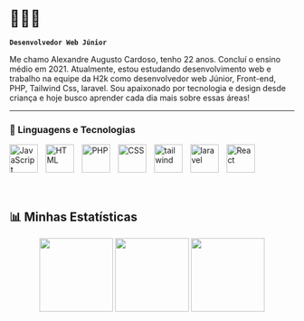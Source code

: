# 🚀🤖📘 

**`Desenvolvedor Web Júnior`**

Me chamo Alexandre Augusto Cardoso, tenho 22 anos. Concluí o ensino médio em 2021. Atualmente, estou estudando desenvolvimento web e trabalho na equipe da H2k como desenvolvedor web Júnior, Front-end, PHP, Tailwind Css, laravel. Sou apaixonado por tecnologia e design desde criança e hoje busco aprender cada dia mais sobre essas áreas!

---

### 🤖 Linguagens e Tecnologias

<p align="left">
  <img src="https://cdn.jsdelivr.net/gh/devicons/devicon@latest/icons/javascript/javascript-original.svg" alt="JavaScript" title="JavaScript" width="50px" style="margin-right: 10px;" />
  <img src="https://cdn.jsdelivr.net/gh/devicons/devicon@latest/icons/html5/html5-plain-wordmark.svg" alt="HTML" title="HTML" width="50px" style="margin-right: 10px;" />
  <img src="https://cdn.jsdelivr.net/gh/devicons/devicon@latest/icons/php/php-original.svg" alt="PHP" title="PHP" width="50px" style="margin-right: 10px;" />
  <img src="https://cdn.jsdelivr.net/gh/devicons/devicon@latest/icons/css3/css3-plain-wordmark.svg" alt="CSS" title="CSS" width="50px" style="margin-right: 10px;" />    
  <img src="https://cdn.jsdelivr.net/gh/devicons/devicon@latest/icons/tailwindcss/tailwindcss-original.svg" title="tailwind" width="50px" style="margin-right: 10px;" />
  <img src="https://cdn.jsdelivr.net/gh/devicons/devicon@latest/icons/laravel/laravel-original.svg" title="laravel" width="50px" style="margin-right: 10px;" />
  <img src="https://cdn.jsdelivr.net/gh/devicons/devicon@latest/icons/react/react-original-wordmark.svg" title="React" width="50px" style="margin-right: 10px;" />
          
</p>

<br/>

## 📊 Minhas Estatísticas

<p align="center">
  <img src="https://github-readme-stats-teal-sigma.vercel.app/api?username=alexandrecardos0&show_icons=true&include_all_commits=true&count_private=true&hide_border=true&theme=radical" height="130" />
  <img src="https://streak-stats.demolab.com?user=alexandrecardos0&theme=radical&hide_border=true" height="130" />
  <img src="https://github-readme-stats-teal-sigma.vercel.app/api/top-langs/?username=alexandrecardos0&layout=compact&langs_count=8&hide_border=true&theme=radical" height="130" />
</p>
















           


<br/>   
<br/>



<!--
**alexandrecardos0/alexandrecardos0** is a ✨ _special_ ✨ repository because its `README.md` (this file) appears on your GitHub profile.

Here are some ideas to get you started:

- 🔭 I’m currently working on ...
- 🌱 I’m currently learning ...
- 👯 I’m looking to collaborate on ...
- 🤔 I’m looking for help with ...
- 💬 Ask me about ...
- 📫 How to reach me: ...
- 😄 Pronouns: ...
- ⚡ Fun fact: ...
-->
